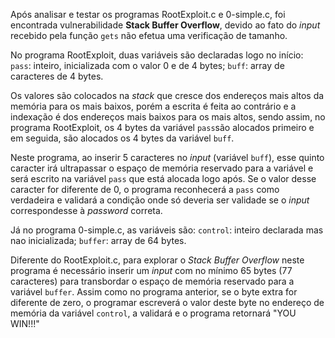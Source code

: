 Após analisar e testar os programas RootExploit.c e 0-simple.c, foi encontrada vulnerabilidade **Stack Buffer Overflow**, devido ao fato do *input* recebido pela função `gets` não efetua uma verificação de tamanho.

No programa RootExploit, duas variáveis são declaradas logo no início:
`pass`: inteiro, inicializada com o valor 0 e de 4 bytes;
`buff`: array de caracteres de 4 bytes.

Os valores são colocados na *stack* que cresce dos endereços mais altos da memória para os mais baixos, porém a escrita é feita ao contrário e a indexação é dos endereços mais baixos para os mais altos, sendo assim, no programa RootExploit, os 4 bytes da variável `pass`são alocados primeiro e em seguida, são alocados os 4 bytes da variável `buff`. 

Neste programa, ao inserir 5 caracteres no *input* (variável `buff`), esse quinto caracter irá ultrapassar o espaço de memória reservado para a variável e será escrito na variável `pass` que está alocada logo após. Se o valor desse caracter for diferente de 0, o programa reconhecerá a `pass` como verdadeira e validará a condição onde só deveria ser validade se o *input* correspondesse à *password* correta.

Já no programa 0-simple.c, as variáveis são:
`control`: inteiro declarada mas nao inicializada;
`buffer`: array de 64 bytes.

Diferente do  RootExploit.c, para explorar o *Stack Buffer Overflow* neste programa é necessário inserir um *input* com no mínimo 65 bytes (77 caracteres) para transbordar o espaço de memória reservado para a variável `buffer`. Assim como no programa anterior, se o byte extra for diferente de zero, o programar escreverá o valor deste byte no endereço de memória da variável `control`, a validará e o programa retornará "YOU WIN!!!"
